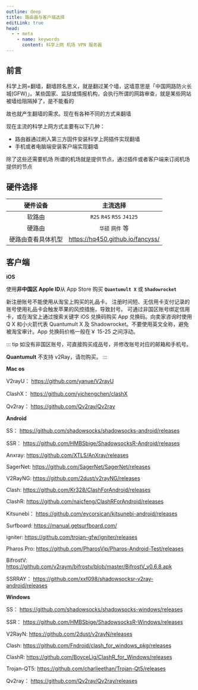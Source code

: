```yaml
---
outline: deep
title: 路由器与客户端选择
editLink: true
head:
  - - meta
    - name: keywords
      content: 科学上网 机场 VPN 服务器
---
```


## 前言

科学上网=翻墙，翻墙顾名思义，就是翻过某个墙，这墙意思是「中国网路防火长城(GFW)」。某些国家、监狱或情报机构，会执行所谓的网路审查，就是某些网站被墙给阻隔掉了，是不能看的

故也就产生翻墙的需求。现在有各种不同的方式来翻墙

现在主流的科学上网方式主要有以下几种：

- 路由器通过刷入第三方固件安装科学上网插件实现翻墙
- 手机或者电脑端安装客户端实现翻墙

除了这些还需要机场
所谓的机场就是提供节点，通过插件或者客户端来订阅机场提供的节点

## 硬件选择

|      硬件设备      |              主流选择              |
| :----------------: | :--------------------------------: |
|       软路由       |     `R2S` `R4S` `R5S` `J4125`      |
|       硬路由       |          `华硕` `网件` 等          |
| 硬路由查看具体机型 | <https://hq450.github.io/fancyss/> |

## 客户端

**iOS**

使用**非中国区 Apple ID**从 App Store 购买 **`Quantumult X`** 或 **`Shadowrocket`**

新注册账号不能使用从淘宝上购买的礼品卡。
注册时间短、无信用卡支付记录的账号使用礼品卡会触发苹果的风控措施，导致封号。
可通过非国区账号绑定信用卡，或在淘宝上通过搜索关键字 iOS 兑换码购买 App 兑换码。向卖家咨询时使用 Q X 和小火箭代表 Quantumult X 及 Shadowrocket。不要使用英文全称，避免被淘宝审计。App 兑换码价格一般在￥ 15-25 之间浮动。

::: tip
如没有非国区账号，可直接购买成品号，并修改账号对应的邮箱和手机号。

**Quantumult** 不支持 v2Ray，请勿购买。
:::

**Mac os**

V2rayU： <https://github.com/yanue/V2rayU>

ClashX： <https://github.com/yichengchen/clashX>

Qv2ray： <https://github.com/Qv2ray/Qv2ray>

**Android**

SS： <https://github.com/shadowsocks/shadowsocks-android/releases>

SSR： <https://github.com/HMBSbige/ShadowsocksR-Android/releases>

Anxray: <https://github.com/XTLS/AnXray/releases>

SagerNet: <https://github.com/SagerNet/SagerNet/releases>

V2RayNG: <https://github.com/2dust/v2rayNG/releases>

Clash: <https://github.com/Kr328/ClashForAndroid/releases>

ClashR: <https://github.com/naicfeng/ClashRForAndroid/releases>

Kitsunebi： <https://github.com/eycorsican/kitsunebi-android/releases>

Surfboard: <https://manual.getsurfboard.com/>

igniter: <https://github.com/trojan-gfw/igniter/releases>

Pharos Pro: <https://github.com/PharosVip/Pharos-Android-Test/releases>

BifrostV: <https://github.com/v2raym/bifrostv/blob/master/BifrostV_v0.6.8.apk>

SSRRAY： <https://github.com/xxf098/shadowsocksr-v2ray-android/releases>

**Windows**

SS： <https://github.com/shadowsocks/shadowsocks-windows/releases>

SSR： <https://github.com/HMBSbige/ShadowsocksR-Windows/releases>

V2RayN: <https://github.com/2dust/v2rayN/releases>

Clash: <https://github.com/Fndroid/clash_for_windows_pkg/releases>

ClashR: <https://github.com/BoyceLig/ClashR_for_Windows/releases>

Trojan-QT5: <https://github.com/charlieethan/Trojan-Qt5/releases>

Qv2ray： <https://github.com/Qv2ray/Qv2ray/releases>
